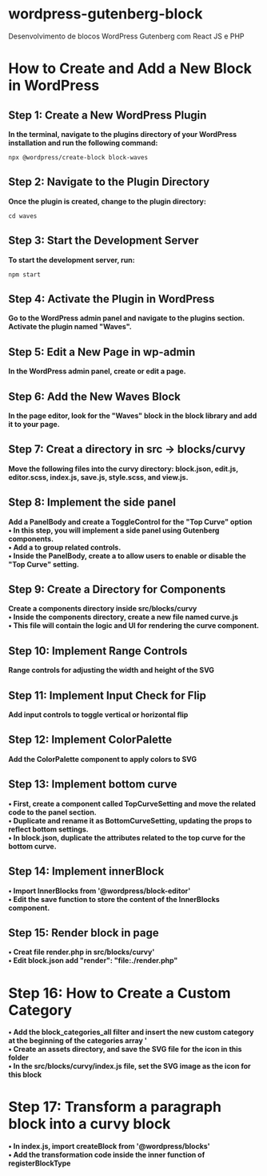 # wordpress-gutenberg-block
Desenvolvimento de blocos WordPress Gutenberg com React JS e PHP

# How to Create and Add a New Block in WordPress

## Step 1: Create a New WordPress Plugin
**In the terminal, navigate to the plugins directory of your WordPress installation and run the following command:**

	npx @wordpress/create-block block-waves

## Step 2: Navigate to the Plugin Directory
**Once the plugin is created, change to the plugin directory:**

	cd waves

## Step 3: Start the Development Server
**To start the development server, run:**

	npm start

## Step 4: Activate the Plugin in WordPress
**Go to the WordPress admin panel and navigate to the plugins section. Activate the plugin named "Waves".**

## Step 5: Edit a New Page in wp-admin
**In the WordPress admin panel, create or edit a page.**

## Step 6: Add the New Waves Block
**In the page editor, look for the "Waves" block in the block library and add it to your page.**

## Step 7: Creat a directory in src -> blocks/curvy 
**Move the following files into the curvy directory: block.json, edit.js, editor.scss, index.js, save.js, style.scss, and view.js.**

## Step 8: Implement the side panel
**Add a PanelBody and create a ToggleControl for the "Top Curve" option <br>
• In this step, you will implement a side panel using Gutenberg components.<br>
• Add a <PanelBody> to group related controls.<br>
• Inside the PanelBody, create a <ToggleControl> to allow users to enable or disable the "Top Curve" setting.**

## Step 9: Create a Directory for Components
**Create a components directory inside src/blocks/curvy <br>
• Inside the components directory, create a new file named curve.js <br>
• This file will contain the logic and UI for rendering the curve component.**

## Step 10: Implement Range Controls
**Range controls for adjusting the width and height of the SVG**

## Step 11: Implement Input Check for Flip
**Add input controls to toggle vertical or horizontal flip**

## Step 12: Implement ColorPalette
**Add the ColorPalette component to apply colors to SVG**

## Step 13: Implement bottom curve
**• First, create a component called TopCurveSetting and move the related code to the panel section.<br> 
• Duplicate and rename it as BottomCurveSetting, updating the props to reflect bottom settings.<br> 
• In block.json, duplicate the attributes related to the top curve for the bottom curve.**

## Step 14: Implement innerBlock
**• Import InnerBlocks from '@wordpress/block-editor' <br>
• Edit the save function to store the content of the InnerBlocks component.**

## Step 15: Render block in page 
**• Creat file render.php in src/blocks/curvy' <br>
• Edit block.json add "render": "file:./render.php"**

# Step 16: How to Create a Custom Category
**• Add the block_categories_all filter and insert the new custom category at the beginning of the categories array ' <br>
• Create an assets directory, and save the SVG file for the icon in this folder<br>
• In the src/blocks/curvy/index.js file, set the SVG image as the icon for this block**

# Step 17: Transform a paragraph block into a curvy block
**• In index.js, import createBlock from '@wordpress/blocks' <br>
• Add the transformation code inside the inner function of registerBlockType**